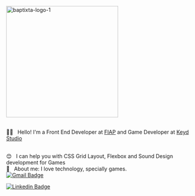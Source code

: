 <p align="left">
   <img <img src="https://i.ibb.co/P1CGS0x/baptixta-logo-1.png" alt="baptixta-logo-1" border="0" width="300">
   <br><br>
</p>

🤘🏼 &nbsp;	Hello! I'm a Front End Developer at [FIAP](https://www.fiap.com.br/) and Game Developer at [Keyd Studio](https://www.instagram.com/keydstudio/)

<br/> :blush: &nbsp; I can help you with CSS Grid Layout, Flexbox and Sound Design development for Games
<br/> 💬  &nbsp; About me: I love technology, specially games.
<br>
[![Gmail Badge](https://img.shields.io/badge/-tgmarinho@gmail.com-c14438?style=flat-square&logo=Gmail&logoColor=white&link=mailto:daviarcosbaptista@gmail.com)](mailto:tgmarinho@gmail.com)

[![Linkedin Badge](https://img.shields.io/badge/-LinkedIn-blue?style=flat-square&logo=Linkedin&logoColor=white&link=https://www.linkedin.com/in/davi-baptista)](https://www.linkedin.com/in/davi-baptista)

